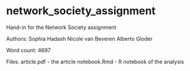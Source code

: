 # network_society_assignment
Hand-in for the Network Society assignment

Authors:
Sophia Hadash
Nicole van Beveren
Alberto Gloder

Word count: 4697

Files:
article.pdf - the article
notebook.Rmd - R notebook of the analysis
